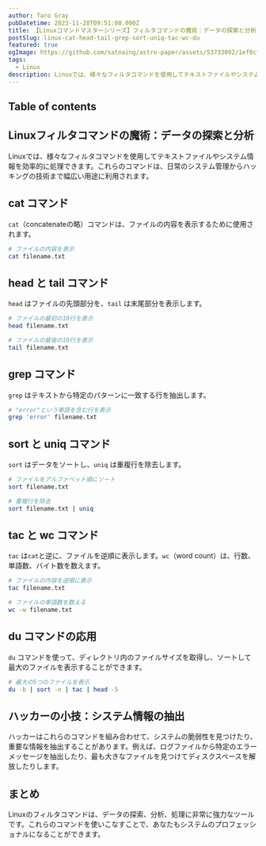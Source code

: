 ```yaml
---
author: Taro Gray
pubDatetime: 2023-11-28T09:51:00.000Z
title: 【Linuxコマンドマスターシリーズ】フィルタコマンドの魔術：データの探索と分析
postSlug: linux-cat-head-tail-grep-sort-uniq-tac-wc-du
featured: true
ogImage: https://github.com/satnaing/astro-paper/assets/53733092/1ef0cf03-8137-4d67-ac81-84a032119e3a
tags:
  - Linux
description: Linuxでは、様々なフィルタコマンドを使用してテキストファイルやシステム情報を効率的に処理できます。これらのコマンドは、日常のシステム管理からハッキングの技術まで幅広い用途に利用されます。
---
```


## Table of contents

## Linuxフィルタコマンドの魔術：データの探索と分析

Linuxでは、様々なフィルタコマンドを使用してテキストファイルやシステム情報を効率的に処理できます。これらのコマンドは、日常のシステム管理からハッキングの技術まで幅広い用途に利用されます。

## cat コマンド

`cat`（concatenateの略）コマンドは、ファイルの内容を表示するために使用されます。

```bash
# ファイルの内容を表示
cat filename.txt
```

## head と tail コマンド

`head` はファイルの先頭部分を、`tail` は末尾部分を表示します。

```bash
# ファイルの最初の10行を表示
head filename.txt

# ファイルの最後の10行を表示
tail filename.txt
```

## grep コマンド

`grep` はテキストから特定のパターンに一致する行を抽出します。

```bash
# "error"という単語を含む行を表示
grep 'error' filename.txt
```

## sort と uniq コマンド

`sort` はデータをソートし、`uniq` は重複行を除去します。

```bash
# ファイルをアルファベット順にソート
sort filename.txt

# 重複行を除去
sort filename.txt | uniq
```

## tac と wc コマンド

`tac` は`cat`と逆に、ファイルを逆順に表示します。`wc`（word count）は、行数、単語数、バイト数を数えます。

```bash
# ファイルの内容を逆順に表示
tac filename.txt

# ファイルの単語数を数える
wc -w filename.txt
```

## du コマンドの応用

`du` コマンドを使って、ディレクトリ内のファイルサイズを取得し、ソートして最大のファイルを表示することができます。

```bash
# 最大の5つのファイルを表示
du -b | sort -n | tac | head -5
```

## ハッカーの小技：システム情報の抽出

ハッカーはこれらのコマンドを組み合わせて、システムの脆弱性を見つけたり、重要な情報を抽出することがあります。例えば、ログファイルから特定のエラーメッセージを抽出したり、最も大きなファイルを見つけてディスクスペースを解放したりします。

## まとめ

Linuxのフィルタコマンドは、データの探索、分析、処理に非常に強力なツールです。これらのコマンドを使いこなすことで、あなたもシステムのプロフェッショナルになることができます。
